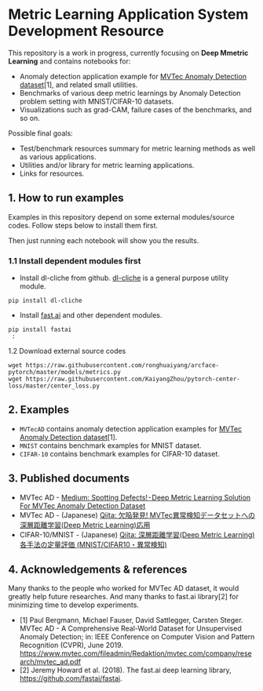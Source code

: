 # Metric Learning Application System Development Resource

This repository is a work in progress, currently focusing on __Deep Mmetric Learning__ and contains notebooks for:

- Anomaly detection application example for [MVTec Anomaly Detection dataset](https://www.mvtec.com/company/research/datasets/mvtec-ad/)[1], and related small utilities.
- Benchmarks of various deep metric learnings by Anomaly Detection problem setting with MNIST/CIFAR-10 datasets.
- Visualizations such as grad-CAM, failure cases of the benchmarks, and so on.

Possible final goals:

- Test/benchmark resources summary for metric learning methods as well as various applications.
- Utilities and/or library for metric learning applications.
- Links for resources.

## 1. How to run examples

Examples in this repository depend on some external modules/source codes. Follow steps below to install them first.

Then just running each notebook will show you the results.

### 1.1 Install dependent modules first

- Install dl-cliche from github. [dl-cliche](https://github.com/daisukelab/dl-cliche) is a general purpose utility module.

```shell
pip install dl-cliche
```

- Install [fast.ai](https://www.fast.ai/) and other dependent modules.

```shell
pip install fastai
 :
```

1.2 Download external source codes

```shell
wget https://raw.githubusercontent.com/ronghuaiyang/arcface-pytorch/master/models/metrics.py
wget https://raw.githubusercontent.com/KaiyangZhou/pytorch-center-loss/master/center_loss.py
```

## 2. Examples

- `MVTecAD` contains anomaly detection application examples for [MVTec Anomaly Detection dataset](https://www.mvtec.com/company/research/datasets/mvtec-ad/)[1].
- `MNIST` contains benchmark examples for MNIST dataset.
- `CIFAR-10` contains benchmark examples for CIFAR-10 dataset.

## 3. Published documents

- MVTec AD - [Medium: Spotting Defects! - Deep Metric Learning Solution For MVTec Anomaly Detection Dataset](https://medium.com/@nizumical/spotting-defects-deep-metric-learning-solution-for-mvtec-anomaly-detection-dataset-c77691beb1eb)
- MVTec AD - (Japanese) [Qiita: 欠陥発見! MVTec異常検知データセットへの深層距離学習(Deep Metric Learning)応用](https://qiita.com/daisukelab/items/e0ff429bd58b2befbb1b)
- CIFAR-10/MNIST - (Japanese) [Qiita: 深層距離学習(Deep Metric Learning)各手法の定量評価 (MNIST/CIFAR10・異常検知)](https://qiita.com/daisukelab/items/5f9ec189959eaf1ef211)

## 4. Acknowledgements & references

Many thanks to the people who worked for MVTec AD dataset, it would greatly help future researches.
And many thanks to fast.ai library[2] for minimizing time to develop experiments.

- [1] Paul Bergmann, Michael Fauser, David Sattlegger, Carsten Steger. MVTec AD - A Comprehensive Real-World Dataset for Unsupervised Anomaly Detection; in: IEEE Conference on Computer Vision and Pattern Recognition (CVPR), June 2019. https://www.mvtec.com/fileadmin/Redaktion/mvtec.com/company/research/mvtec_ad.pdf
- [2] Jeremy Howard et al. (2018). The fast.ai deep learning library, https://github.com/fastai/fastai.
